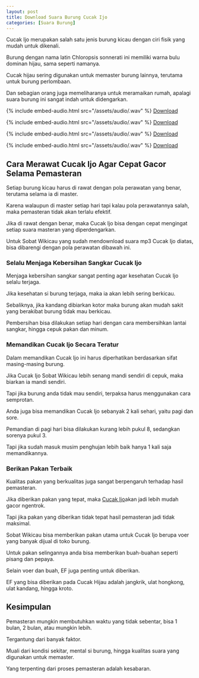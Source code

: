 ```yaml
---
layout: post
title: Download Suara Burung Cucak Ijo
categories: [Suara Burung]
---
```


Cucak Ijo merupakan salah satu jenis burung kicau dengan ciri fisik yang mudah untuk dikenali.

Burung dengan nama latin Chloropsis sonnerati ini memiliki warna bulu dominan hijau, sama seperti namanya.

Cucak hijau sering digunakan untuk memaster burung lainnya, terutama untuk burung perlombaan.

Dan sebagian orang juga memeliharanya untuk meramaikan rumah, apalagi suara burung ini sangat indah untuk didengarkan.

{% include embed-audio.html src="/assets/audio/<audio-source-name>.wav" %}
[Download](https://bit.ly/2WYdEtH)

{% include embed-audio.html src="/assets/audio/<audio-source-name>.wav" %}
[Download](https://bit.ly/2LcrYaS)

{% include embed-audio.html src="/assets/audio/<audio-source-name>.wav" %}
[Download](https://bit.ly/2MWzetZ)

{% include embed-audio.html src="/assets/audio/<audio-source-name>.wav" %}
[Download](https://bit.ly/2L7CoIQ)

## Cara Merawat Cucak Ijo Agar Cepat Gacor Selama Pemasteran

Setiap burung kicau harus di rawat dengan pola perawatan yang benar, terutama selama ia di master.

Karena walaupun di master setiap hari tapi kalau pola perawatannya salah, maka pemasteran tidak akan terlalu efektif.

Jika di rawat dengan benar, maka Cucak Ijo bisa dengan cepat mengingat setiap suara masteran yang diperdengarkan.

Untuk Sobat Wikicau yang sudah mendownload suara mp3 Cucak Ijo diatas, bisa dibarengi dengan pola perawatan dibawah ini.

### Selalu Menjaga Kebersihan Sangkar Cucak Ijo

Menjaga kebersihan sangkar sangat penting agar kesehatan Cucak Ijo selalu terjaga.

Jika kesehatan si burung terjaga, maka ia akan lebih sering berkicau.

Sebaliknya, jika kandang dibiarkan kotor maka burung akan mudah sakit yang berakibat burung tidak mau berkicau.

Pembersihan bisa dilakukan setiap hari dengan cara membersihkan lantai sangkar, hingga cepuk pakan dan minum.

### Memandikan Cucak Ijo Secara Teratur

Dalam memandikan Cucak Ijo ini harus diperhatikan berdasarkan sifat masing-masing burung.

Jika Cucak Ijo Sobat Wikicau lebih senang mandi sendiri di cepuk, maka biarkan ia mandi sendiri.

Tapi jika burung anda tidak mau sendiri, terpaksa harus menggunakan cara semprotan.

Anda juga bisa memandikan Cucak Ijo sebanyak 2 kali sehari, yaitu pagi dan sore.

Pemandian di pagi hari bisa dilakukan kurang lebih pukul 8, sedangkan sorenya pukul 3.

Tapi jika sudah masuk musim penghujan lebih baik hanya 1 kali saja memandikannya.

### Berikan Pakan Terbaik

Kualitas pakan yang berkualitas juga sangat berpengaruh terhadap hasil pemasteran.

Jika diberikan pakan yang tepat, maka [Cucak Ijo](https://wikicau.com/cucak-ijo-salto/)akan jadi lebih mudah gacor ngentrok.

Tapi jika pakan yang diberikan tidak tepat hasil pemasteran jadi tidak maksimal.

Sobat Wikicau bisa memberikan pakan utama untuk Cucak Ijo berupa voer yang banyak dijual di toko burung.

Untuk pakan selingannya anda bisa memberikan buah-buahan seperti pisang dan pepaya.

Selain voer dan buah, EF juga penting untuk diberikan.

EF yang bisa diberikan pada Cucak Hijau adalah jangkrik, ulat hongkong, ulat kandang, hingga kroto.

## Kesimpulan

Pemasteran mungkin membutuhkan waktu yang tidak sebentar, bisa 1 bulan, 2 bulan, atau mungkin lebih.

Tergantung dari banyak faktor.

Muali dari kondisi sekitar, mental si burung, hingga kualitas suara yang digunakan untuk memaster.

Yang terpenting dari proses pemasteran adalah kesabaran.